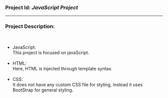 <h3>Project Id: <i> JavaScript Project</i></h3>
<hr>
<h3>Project Description: </h3>
<br>
<ul>
<li>
JavaScript:<br>
This project is focused on javaScript. 
</li>
<br>
<li>
HTML:<br>
Here, HTML is injected through template syntax. 
</li>
<br>
<li>CSS: <br>
It does not have any custom CSS file for styling, instead it uses BootStrap for general styling.
</li>
<br>
</ul>
